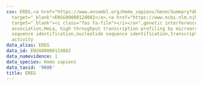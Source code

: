 ```yaml
---
csv: EREG,<a href="https://www.ensembl.org/Homo_sapiens/Gene/Summary?db=core;g=ENSG00000124882"
  target="_blank">ENSG00000124882</a>,<a href="https://www.ncbi.nlm.nih.gov/pubmed/17216044"
  target="_blank"><i class="fas fa-file"></i></a>",genetic interference,functional
  association,HeLa, high throughput transcription profiling by microarray,nucleotide
  sequence identification,nucleotide sequence identification,transcriptional regulation,up-regulates
  activity
data_alias: EREG
data_id: ENSG00000124882
data_numevidence: 1
data_species: Homo sapiens
data_taxid: '9606'
title: EREG
---
```

